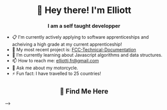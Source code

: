<h1 align="center">👋 Hey there! I'm Elliott</h1>
<h3 align="center">I am a self taught developper</h3>

- :clipboard: I'm currently actively applying to software apprenticeships and acheiving a high grade at my current apprenticeship!
- 🔨 My most recent project is: [FCC-Technical-Documentation](https://github.com/elliottjroberts/FCC-Technical-Documentation)
- 🌱 I’m currently learning about Javascript algorithms and data structures.
- 📫 How to reach me: elliottj.fr@gmail.com
- 💬 Ask me about my motorcycle.
- ⚡ Fun fact: I have travelled to 25 countries! 

<h2 align="center">🔎 Find Me Here</h2>
-->
